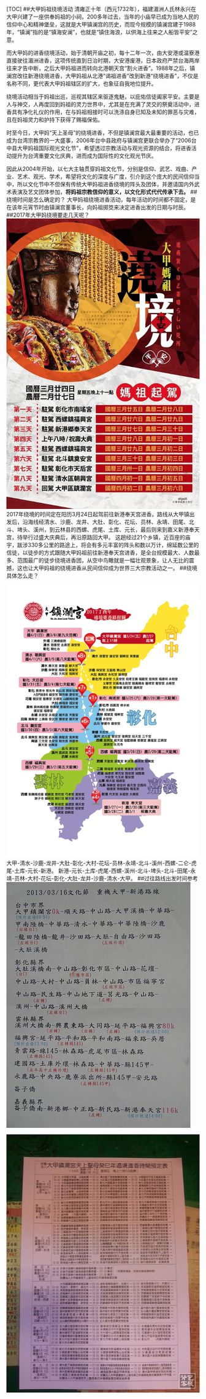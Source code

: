 [TOC]
##大甲妈祖绕境活动
清雍正十年（西元1732年），福建湄洲人氏林永兴在大甲兴建了一座供奉妈祖的小祠，200多年过去，当年的小庙早已成为当地人民的信仰中心和精神堡垒，这就是大甲镇澜宫的历史，而现今规模的镇澜宫建于1988年，“镇澜”指的是“镇海安澜”，也就是“镇住海浪，以供海上往来之人船皆平安”之意。

而大甲妈的进香绕境活动，始于清朝开庙之初，每十二年一次，由大安港或温寮港直接驶往湄洲进香，这项传统直到日治时期，大安港废港，日本政府严禁台海两岸往来才告中断，之后大甲妈祖进而转向北港朝天宫“割火进香”。1988年之后，镇澜宫改往新港绕境进香，大甲妈祖从北港“谒祖进香”改到新港“绕境进香”，不仅是名称不同，更代表大甲妈祖辖区的扩大，也象征自我地位提升。

绕境活动相当于妈祖出巡，巡视其辖区来驱逐鬼魅，以庇佑信徒阖家平安。主要是人与神交，人再度回到妈祖的灵力世界中，尤其是在充满了灵交的祭奠活动中，进香具有净化礼仪的作用，在与妈祖相接时可以洗涤自身已知及未知的罪恶与灾难，且在妈祖灵力和护持下获得了赐福保佑。

时至今日，大甲妈“天上圣母”的绕境进香，不但是镇澜宫最大最重要的活动，也已成为台湾宗教界的一大盛事，2006年台中县政府与镇澜宫更联合举办了“2006台中县大甲妈祖国际观光文化节”，希望透过宗教活动与观光资源的结合，将进香活动提升为台湾重要文化庆典，进而成为国际性的文化观光节庆。

因此从2004年开始，以七大主轴贯穿妈祖文化节，分别是信仰、武艺、戏曲、产业、艺术、观光、学术，希望将文化的深度与广度，引介到这个庞大的民间信仰当中，所以文化节中不但保有传统大甲妈祖进香绕境的阵头及团体，并邀请国内外武术表演及艺文团体参加，**将妈祖宗教信仰的意义，以文化形式代代传承下去。**
##绕境时间是怎么确定的？
大甲妈祖绕境进香活动，每年活动的时间都不固定，是在该年元宵节时由镇澜宫董事长，向妈祖掷筊来决定进香出发的日期与时辰。
##2017年大甲妈绕境要走几天呢？
![](./_image/2017-03-02-10-36-32.jpg)
2017年绕境的时间定在阳历3月24日起驾前往新港奉天宫进香。路线从大甲镇出发后，沿海线经清水、沙鹿、龙井、大肚、彰化、花坛、员林、永靖、田尾、北斗、埤头、溪州，到云林县的西螺、虎尾、土库、元长，最后则来到嘉义新港奉天宫，待举行过盛大庆典后，再沿原路回大甲。
这趟经过21个乡镇，近百座的庙宇，跋涉330多公里的路途上，将会有多元丰富的阵头和数以万计，绵延数公里的信徒，以徒步的方式跟随大甲妈祖前往新港奉天宫进香，是全台规模最大、人数最多、范围最广的徒步绕境进香团，从空中鸟瞰就是一幅壮观景象，让人无比的震撼，这也让大甲妈祖的绕境进香从民间信仰成为世界三大宗教活动之一。
##绕境具体怎么走？

![](./_image/2017-03-02-10-39-21.jpg)
大甲-清水-沙鹿-龙井-大肚-彰化-大村-花坛-员林-永靖-北斗-溪州-西螺-二仑-虎尾-土库-元长-新港。
新港-元长-土库-虎尾-西螺-溪州-北斗-埤头-北斗-田尾-永靖-员林-大村-花坛-彰化-大肚-龙井-沙鹿-清水-大甲。
##过往路线出发时间参考
![](./_image/2017-03-02-16-13-26.jpg)

![](./_image/2017-03-02-16-21-07.jpg)


